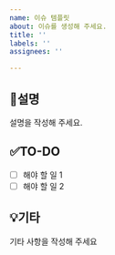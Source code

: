 ```yaml
---
name: 이슈 템플릿
about: 이슈를 생성해 주세요.
title: ''
labels: ''
assignees: ''

---
```


## 📝설명
설명을 작성해 주세요.

## ✅TO-DO
- [ ] 해야 할 일 1
- [ ] 해야 할 일 2

## 💡기타
기타 사항을 작성해 주세요
